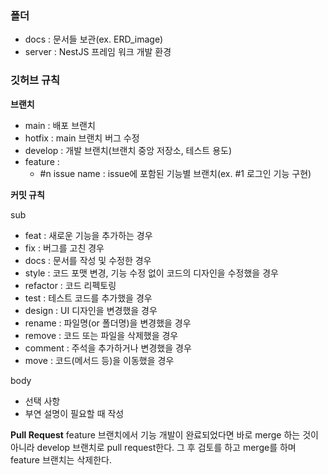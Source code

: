 ### 폴더

- docs : 문서들 보관(ex. ERD_image)
- server : NestJS 프레임 워크 개발 환경

### 깃허브 규칙

**브랜치**

- main : 배포 브랜치
- hotfix : main 브랜치 버그 수정
- develop : 개발 브랜치(브랜치 중앙 저장소, 테스트 용도)
- feature :
  - #n issue name : issue에 포함된 기능별 브랜치(ex. #1 로그인 기능 구현)

**커밋 규칙**

sub

- feat : 새로운 기능을 추가하는 경우
- fix : 버그를 고친 경우
- docs : 문서를 작성 및 수정한 경우
- style : 코드 포맷 변경, 기능 수정 없이 코드의 디자인을 수정했을 경우
- refactor : 코드 리펙토링
- test : 테스트 코드를 추가했을 경우
- design : UI 디자인을 변경했을 경우
- rename : 파일명(or 폴더명)을 변경했을 경우
- remove : 코드 또는 파일을 삭제했을 경우
- comment : 주석을 추가하거나 변경했을 경우
- move : 코드(메서드 등)을 이동했을 경우

body

- 선택 사항
- 부연 설명이 필요할 때 작성

**Pull Request**
feature 브랜치에서 기능 개발이 완료되었다면 바로 merge 하는 것이 아니라 develop 브랜치로 pull request한다. 그 후 검토를 하고 merge를 하며 feature 브랜치는 삭제한다.
